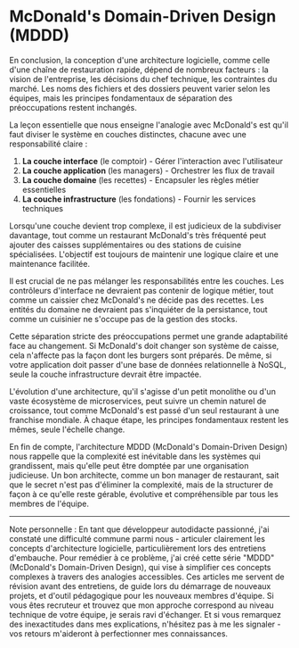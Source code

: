 # McDonald's Domain-Driven Design (MDDD)

En conclusion, la conception d'une architecture logicielle, comme celle d'une chaîne de restauration rapide, dépend de nombreux facteurs : la vision de l'entreprise, les décisions du chef technique, les contraintes du marché. Les noms des fichiers et des dossiers peuvent varier selon les équipes, mais les principes fondamentaux de séparation des préoccupations restent inchangés.

La leçon essentielle que nous enseigne l'analogie avec McDonald's est qu'il faut diviser le système en couches distinctes, chacune avec une responsabilité claire :

1. **La couche interface** (le comptoir) - Gérer l'interaction avec l'utilisateur
2. **La couche application** (les managers) - Orchestrer les flux de travail
3. **La couche domaine** (les recettes) - Encapsuler les règles métier essentielles
4. **La couche infrastructure** (les fondations) - Fournir les services techniques

Lorsqu'une couche devient trop complexe, il est judicieux de la subdiviser davantage, tout comme un restaurant McDonald's très fréquenté peut ajouter des caisses supplémentaires ou des stations de cuisine spécialisées. L'objectif est toujours de maintenir une logique claire et une maintenance facilitée.

Il est crucial de ne pas mélanger les responsabilités entre les couches. Les contrôleurs d'interface ne devraient pas contenir de logique métier, tout comme un caissier chez McDonald's ne décide pas des recettes. Les entités du domaine ne devraient pas s'inquiéter de la persistance, tout comme un cuisinier ne s'occupe pas de la gestion des stocks.

Cette séparation stricte des préoccupations permet une grande adaptabilité face au changement. Si McDonald's doit changer son système de caisse, cela n'affecte pas la façon dont les burgers sont préparés. De même, si votre application doit passer d'une base de données relationnelle à NoSQL, seule la couche infrastructure devrait être impactée.

L'évolution d'une architecture, qu'il s'agisse d'un petit monolithe ou d'un vaste écosystème de microservices, peut suivre un chemin naturel de croissance, tout comme McDonald's est passé d'un seul restaurant à une franchise mondiale. À chaque étape, les principes fondamentaux restent les mêmes, seule l'échelle change.

En fin de compte, l'architecture MDDD (McDonald's Domain-Driven Design) nous rappelle que la complexité est inévitable dans les systèmes qui grandissent, mais qu'elle peut être domptée par une organisation judicieuse. Un bon architecte, comme un bon manager de restaurant, sait que le secret n'est pas d'éliminer la complexité, mais de la structurer de façon à ce qu'elle reste gérable, évolutive et compréhensible par tous les membres de l'équipe.

---

Note personnelle : En tant que développeur autodidacte passionné, j'ai constaté une difficulté commune parmi nous - articuler clairement les concepts d'architecture logicielle, particulièrement lors des entretiens d'embauche. Pour remédier à ce problème, j'ai créé cette série "MDDD" (McDonald's Domain-Driven Design), qui vise à simplifier ces concepts complexes à travers des analogies accessibles. Ces articles me servent de révision avant des entretiens, de guide lors du démarrage de nouveaux projets, et d'outil pédagogique pour les nouveaux membres d'équipe. Si vous êtes recruteur et trouvez que mon approche correspond au niveau technique de votre équipe, je serais ravi d'échanger. Et si vous remarquez des inexactitudes dans mes explications, n'hésitez pas à me les signaler - vos retours m'aideront à perfectionner mes connaissances.

